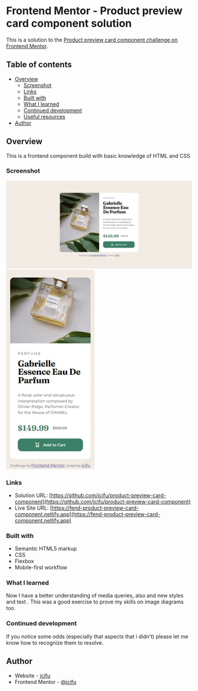 # Frontend Mentor - Product preview card component solution

This is a solution to the [Product preview card component challenge on Frontend Mentor](https://www.frontendmentor.io/challenges/product-preview-card-component-GO7UmttRfa).

## Table of contents

- [Overview](#overview)
  - [Screenshot](#screenshot)
  - [Links](#links)
  - [Built with](#built-with)
  - [What I learned](#what-i-learned)
  - [Continued development](#continued-development)
  - [Useful resources](#useful-resources)
- [Author](#author)

## Overview

This is a frontend component build with basic knowledge of HTML and CSS   

### Screenshot

![](./design/my-desktop-design.JPG)
![](./design/my-mobile-design.JPG)

### Links

- Solution URL: [https://github.com/jcifu/product-preview-card-component](https://github.com/jcifu/product-preview-card-component)
- Live Site URL: [https://fend-product-preview-card-component.netlify.app](https://fend-product-preview-card-component.netlify.app)

### Built with

- Semantic HTML5 markup
- CSS 
- Flexbox
- Mobile-first workflow

### What I learned

Now I have a better understanding of media queries, also and new styles and text . This was a good exercise to prove my skills on image diagrams too.   

### Continued development

If you notice some odds (especially that aspects that i didn't) please let me know how to recognize them to resolve. 

## Author

- Website - [jcifu](https://github.com/jcifu/)
- Frontend Mentor - [@jcifu](https://www.frontendmentor.io/profile/jcifu)
